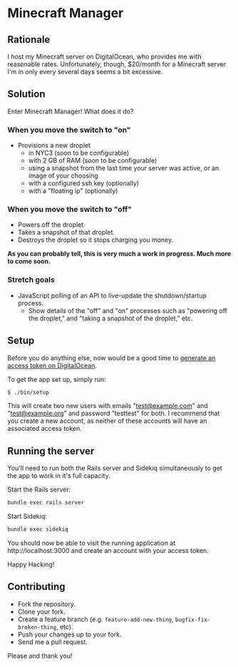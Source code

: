 # Minecraft Manager

## Rationale

I host my Minecraft server on DigitalOcean, who provides me with reasonable rates. Unfortunately, though, $20/month for a Minecraft server I'm in only every several days seems a bit excessive.

## Solution

Enter Minecraft Manager! What does it do?

### When you move the switch to "on"

- Provisions a new droplet
  - in NYC3 (soon to be configurable)
  - with 2 GB of RAM (soon to be configurable)
  - using a snapshot from the last time your server was active, or an image of your choosing
  - with a configured ssh key (optionally)
  - with a "floating ip" (optionally)

### When you move the switch to "off"

- Powers off the droplet.
- Takes a snapshot of that droplet.
- Destroys the droplet so it stops charging you money.

**As you can probably tell, this is very much a work in progress. Much more to come soon.**

### Stretch goals

- JavaScript polling of an API to live-update the shutdown/startup process.
  - Show details of the "off" and "on" processes such as "powering off the droplet," and "taking a snapshot of the droplet," etc.

## Setup

Before you do anything else, now would be a good time to [generate an access token on DigitalOcean](https://cloud.digitalocean.com/settings/api/tokens).

To get the app set up, simply run:

```bash
$ ./bin/setup
```

This will create two new users with emails "test@example.com" and "test@example.org" and password "testtest" for both. I recommend that you create a new account, as neither of these accounts will have an associated access token.

## Running the server

You'll need to run both the Rails server and Sidekiq simultaneously to get the app to work in it's full capacity.

Start the Rails server:

```bash
bundle exec rails server
```

Start Sidekiq:

```bash
bundle exec sidekiq
```

You should now be able to visit the running application at http://localhost:3000 and create an account with your access token.

Happy Hacking!

## Contributing

- Fork the repository.
- Clone your fork.
- Create a feature branch (e.g. `feature-add-new-thing`, `bugfix-fix-broken-thing`, etc).
- Push your changes up to your fork.
- Send me a pull request.

Please and thank you!

